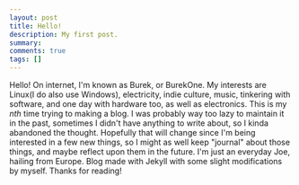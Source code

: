 ```yaml
---
layout: post
title: Hello!
description: My first post.
summary:
comments: true
tags: []
---
```


Hello! On internet, I'm known as Burek, or BurekOne. My interests are Linux(I do also use Windows), electricity, indie culture, music, tinkering with software, and one day with hardware too, as well as electronics. This is my _nth_ time trying to making a blog. I was probably way too lazy to maintain it in the past, sometimes I didn't have anything to write about, so I kinda abandoned the thought. Hopefully that will change since I'm being interested in a few new things, so I might as well keep "journal" about those things, and maybe reflect upon them in the future. I'm just an everyday Joe, hailing from Europe. Blog made with Jekyll with some slight modifications by myself. Thanks for reading! 